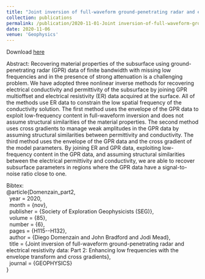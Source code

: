 ```yaml
---
title: "Joint inversion of full-waveform ground-penetrating radar and electrical resistivity data: Part 2: Enhancing low frequencies with the envelope transform and cross gradients"
collection: publications
permalink: /publication/2020-11-01-Joint inversion-of-full-waveform-ground-penetrating-radar-and-electrical-resistivity-data-Part 2
date: 2020-11-06
venue: 'Geophysics'
---
```


Download [here](https://jodimead.github.io/files/papers/part2_draft.pdf)

Abstract: 
Recovering material properties of the subsurface using ground-penetrating radar (GPR) data of finite bandwidth with missing low frequencies and in the presence of strong attenuation is a challenging problem. We have adopted three nonlinear inverse methods for recovering electrical conductivity and permittivity of the subsurface by joining GPR multioffset and electrical resistivity (ER) data acquired at the surface. All of the methods use ER data to constrain the low spatial frequency of the conductivity solution. The first method uses the envelope of the GPR data to exploit low-frequency content in full-waveform inversion and does not assume structural similarities of the material properties. The second method uses cross gradients to manage weak amplitudes in the GPR data by assuming structural similarities between permittivity and conductivity. The third method uses the envelope of the GPR data and the cross gradient of the model parameters. By joining ER and GPR data, exploiting low-frequency content in the GPR data, and assuming structural similarities between the electrical permittivity and conductivity, we are able to recover subsurface parameters in regions where the GPR data have a signal-to-noise ratio close to one.

Bibtex:<br>
@article{Domenzain_part2,<br>
&nbsp;  year = 2020,<br>
&nbsp;   month = {nov},<br>
&nbsp;  publisher = {Society of Exploration Geophysicists (SEG)},<br>
&nbsp;  volume = {85},<br>
&nbsp;  number = {6},<br>
&nbsp;  pages = {H115--H132},<br>
&nbsp; author = {Diego Domenzain and John Bradford and Jodi Mead},<br>
&nbsp; title = {Joint inversion of full-waveform ground-penetrating radar and electrical resistivity data: Part 2: Enhancing low frequencies with the envelope transform and cross gradients},<br>
&nbsp;  journal = {GEOPHYSICS}<br>
}
